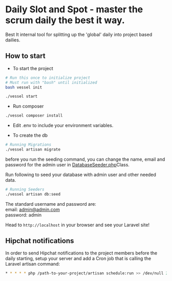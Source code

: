 # Daily Slot and Spot - master the scrum daily the best it way.

Best It internal tool for splitting up the 'global' daily into project based dailies.

## How to start

* To start the project

```bash
# Run this once to initialize project
# Must run with "bash" until initialized
bash vessel init  

./vessel start
```

* Run composer 

```bash
./vessel composer install
```

* Edit .env to include your environment variables.  

* To create the db
```bash
# Running Migrations
./vessel artisan migrate
```

before you run the seeding command, you can change the name, email and password for the admin user in [DatabaseSeeder.php](database/seeds/DatabaseSeeder.php)Class.  

Run following to seed your database with admin user and other needed data.

```bash
# Running Seeders
./vessel artisan db:seed

```
The standard username and password are:  
email: admin@admin.com  
password: admin

Head to `http://localhost` in your browser and see your Laravel site!

## Hipchat notifications
In order to send Hipchat notifications to the project members before the daily starting, setup your server and add a Cron job that is calling the Laravel artisan command:

```bash
* * * * * php /path-to-your-project/artisan schedule:run >> /dev/null 2>&1
```
